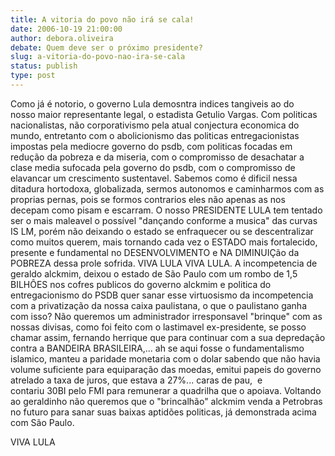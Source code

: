 ```yaml
---
title: A vitoria do povo não irá se cala!
date: 2006-10-19 21:00:00
author: debora.oliveira
debate: Quem deve ser o próximo presidente?
slug: a-vitoria-do-povo-nao-ira-se-cala
status: publish 
type: post
---
```


Como já é notorio, o governo Lula demosntra indices tangiveis ao do nosso maior representante legal, o estadista Getulio Vargas. Com politicas nacionalistas, não corporativismo pela atual conjectura economica do mundo, entretanto com o abolicionismo das politicas entregacionistas impostas pela mediocre governo do psdb, com politicas focadas em redução da pobreza e da miseria, com o compromisso de desachatar a clase media sufocada pela governo do psdb, com o compromisso de elavancar um crescimento sustentavel. Sabemos como é dificil nessa ditadura hortodoxa, globalizada, sermos autonomos e caminharmos com as proprias pernas, pois se formos contrarios eles não apenas as nos decepam como pisam e escarram. O nosso PRESIDENTE LULA tem tentado ser o mais maleavel o possível "dançando conforme a musica" das curvas IS LM, porém não deixando o estado se enfraquecer ou se descentralizar como muitos querem, mais tornando cada vez o ESTADO mais fortalecido, presente e fundamental no DESENVOLVIMENTO e NA DIMINUIÇão da POBREZA dessa prole sofrida. VIVA LULA VIVA LULA. A incompetencia de geraldo alckmim, deixou o estado de São Paulo com um rombo de 1,5 BILHÔES nos cofres publicos do governo alckmim e politica do entregacionismo do PSDB quer sanar esse virtuosismo da incompetencia com a privatização da nossa caixa paulistana, o que o paulistano ganha com isso? Não queremos um administrador irresponsavel "brinque" com as nossas divisas, como foi feito com o lastimavel ex-presidente, se posso chamar assim, fernando herrique que para continuar com a sua depredação contra a BANDEIRA BRASILEIRA,... ah se aqui fosse o fundamentalismo islamico, manteu a paridade monetaria com o dolar sabendo que não havia volume suficiente para equiparação das moedas, emitui papeis do governo atrelado a taxa de juros, que estava a 27%... caras de pau,  e contariu 30BI pelo FMI para remunerar a quadrilha que o apoiava. Voltando ao geraldinho não queremos que o "brincalhão" alckmim venda a Petrobras no futuro para sanar suas baixas aptidões politicas, já demonstrada acima com São Paulo.


VIVA LULA


    


